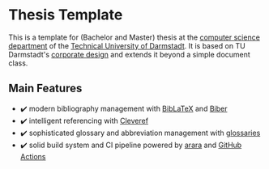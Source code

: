 # Thesis Template

This is a template for (Bachelor and Master) thesis at the [computer science department](https://www.informatik.tu-darmstadt.de) of the [Technical University of Darmstadt](https://www.tu-darmstadt.de).
It is based on TU Darmstadt's [corporate design](https://github.com/tudace/tuda_latex_templates) and extends it beyond a simple document class.

## Main Features
- :heavy_check_mark: modern bibliography management with [BibLaTeX](https://www.ctan.org/pkg/biblatex) and [Biber](https://www.ctan.org/pkg/biber)
- :heavy_check_mark: intelligent referencing with [Cleveref](https://www.ctan.org/pkg/cleveref)
- :heavy_check_mark: sophisticated glossary and abbreviation management with [glossaries](https://www.ctan.org/pkg/glossaries)
- :heavy_check_mark: solid build system and CI pipeline powered by [arara](https://islandoftex.gitlab.io/arara) and [GitHub Actions](https://docs.github.com/actions)
